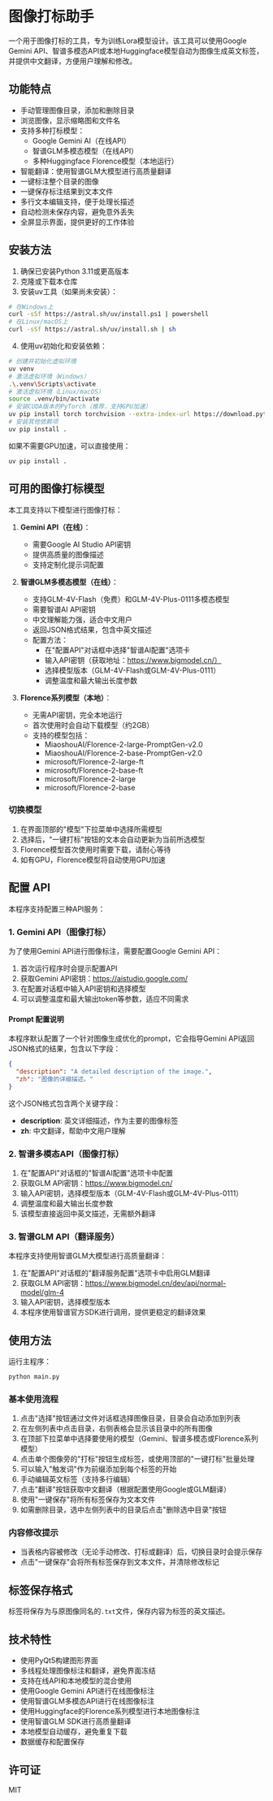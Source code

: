 # 图像打标助手

一个用于图像打标的工具，专为训练Lora模型设计。该工具可以使用Google Gemini API、智谱多模态API或本地Huggingface模型自动为图像生成英文标签，并提供中文翻译，方便用户理解和修改。

## 功能特点

- 手动管理图像目录，添加和删除目录
- 浏览图像，显示缩略图和文件名
- 支持多种打标模型：
  - Google Gemini AI（在线API）
  - 智谱GLM多模态模型（在线API）
  - 多种Huggingface Florence模型（本地运行）
- 智能翻译：使用智谱GLM大模型进行高质量翻译
- 一键标注整个目录的图像
- 一键保存标注结果到文本文件
- 多行文本编辑支持，便于处理长描述
- 自动检测未保存内容，避免意外丢失
- 全屏显示界面，提供更好的工作体验

## 安装方法

1. 确保已安装Python 3.11或更高版本
2. 克隆或下载本仓库
3. 安装uv工具（如果尚未安装）：

```bash
# 在Windows上
curl -sSf https://astral.sh/uv/install.ps1 | powershell
# 在Linux/macOS上
curl -sSf https://astral.sh/uv/install.sh | sh
```

4. 使用uv初始化和安装依赖：

```bash
# 创建并初始化虚拟环境
uv venv
# 激活虚拟环境（Windows）
.\.venv\Scripts\activate
# 激活虚拟环境（Linux/macOS）
source .venv/bin/activate
# 安装CUDA版本的PyTorch（推荐，支持GPU加速）
uv pip install torch torchvision --extra-index-url https://download.pytorch.org/whl/cu126
# 安装其他依赖项
uv pip install .
```

如果不需要GPU加速，可以直接使用：

```bash
uv pip install .
```

## 可用的图像打标模型

本工具支持以下模型进行图像打标：

1. **Gemini API（在线）**：
   - 需要Google AI Studio API密钥
   - 提供高质量的图像描述
   - 支持定制化提示词配置

2. **智谱GLM多模态模型（在线）**：
   - 支持GLM-4V-Flash（免费）和GLM-4V-Plus-0111多模态模型
   - 需要智谱AI API密钥
   - 中文理解能力强，适合中文用户
   - 返回JSON格式结果，包含中英文描述
   - 配置方法：
     - 在"配置API"对话框中选择"智谱AI配置"选项卡
     - 输入API密钥（获取地址：https://www.bigmodel.cn/）
     - 选择模型版本（GLM-4V-Flash或GLM-4V-Plus-0111）
     - 调整温度和最大输出长度参数

3. **Florence系列模型（本地）**：
   - 无需API密钥，完全本地运行
   - 首次使用时会自动下载模型（约2GB）
   - 支持的模型包括：
     - MiaoshouAI/Florence-2-large-PromptGen-v2.0
     - MiaoshouAI/Florence-2-base-PromptGen-v2.0
     - microsoft/Florence-2-large-ft
     - microsoft/Florence-2-base-ft
     - microsoft/Florence-2-large
     - microsoft/Florence-2-base

### 切换模型

1. 在界面顶部的"模型"下拉菜单中选择所需模型
2. 选择后，"一键打标"按钮的文本会自动更新为当前所选模型
3. Florence模型首次使用时需要下载，请耐心等待
4. 如有GPU，Florence模型将自动使用GPU加速

## 配置 API

本程序支持配置三种API服务：

### 1. Gemini API（图像打标）

为了使用Gemini API进行图像标注，需要配置Google Gemini API：

1. 首次运行程序时会提示配置API
2. 获取Gemini API密钥：https://aistudio.google.com/
3. 在配置对话框中输入API密钥和选择模型
4. 可以调整温度和最大输出token等参数，适应不同需求

#### Prompt 配置说明

本程序默认配置了一个针对图像生成优化的prompt，它会指导Gemini API返回JSON格式的结果，包含以下字段：

```json
{
  "description": "A detailed description of the image.",
  "zh": "图像的详细描述。"
}
```

这个JSON格式包含两个关键字段：
- **description**: 英文详细描述，作为主要的图像标签
- **zh**: 中文翻译，帮助中文用户理解

### 2. 智谱多模态API（图像打标）

1. 在"配置API"对话框的"智谱AI配置"选项卡中配置
2. 获取GLM API密钥：https://www.bigmodel.cn/
3. 输入API密钥，选择模型版本（GLM-4V-Flash或GLM-4V-Plus-0111）
4. 调整温度和最大输出长度参数
5. 该模型直接返回中英文描述，无需额外翻译

### 3. 智谱GLM API（翻译服务）

本程序支持使用智谱GLM大模型进行高质量翻译：

1. 在"配置API"对话框的"翻译服务配置"选项卡中启用GLM翻译
2. 获取GLM API密钥：https://www.bigmodel.cn/dev/api/normal-model/glm-4
3. 输入API密钥，选择模型版本
4. 本程序使用智谱官方SDK进行调用，提供更稳定的翻译效果

## 使用方法

运行主程序：

```bash
python main.py
```

### 基本使用流程

1. 点击"选择"按钮通过文件对话框选择图像目录，目录会自动添加到列表
2. 在左侧列表中点击目录，右侧表格会显示该目录中的所有图像
3. 在顶部下拉菜单中选择要使用的模型（Gemini、智谱多模态或Florence系列模型）
4. 点击单个图像旁的"打标"按钮生成标签，或使用顶部的"一键打标"批量处理
5. 可以输入"触发词"作为前缀添加到每个标签的开始
6. 手动编辑英文标签（支持多行编辑）
7. 点击"翻译"按钮获取中文翻译（根据配置使用Google或GLM翻译）
8. 使用"一键保存"将所有标签保存为文本文件
9. 如需删除目录，选中左侧列表中的目录后点击"删除选中目录"按钮

### 内容修改提示

- 当表格内容被修改（无论手动修改、打标或翻译）后，切换目录时会提示保存
- 点击"一键保存"会将所有标签保存到文本文件，并清除修改标记

## 标签保存格式

标签将保存为与原图像同名的`.txt`文件，保存内容为标签的英文描述。

## 技术特性

- 使用PyQt5构建图形界面
- 多线程处理图像标注和翻译，避免界面冻结
- 支持在线API和本地模型的混合使用
- 使用Google Gemini API进行在线图像标注
- 使用智谱GLM多模态API进行在线图像标注
- 使用Huggingface的Florence系列模型进行本地图像标注
- 使用智谱GLM SDK进行高质量翻译
- 本地模型自动缓存，避免重复下载
- 数据缓存和配置保存

## 许可证

MIT
